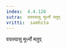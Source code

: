 ```yaml
---
index:  4.4.126
sutra:  वयस्यासु मूर्ध्नो मतुप्
vritti:  samhita 
---
```


वयस्यासु मूर्ध्नो मतुप्

